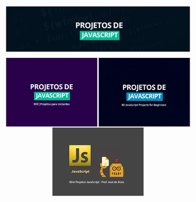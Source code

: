 
<!--
# JavaScript_Projetos
Cronograma para Aprender JavaScript com Projetos. Os projetos abaixo estão organizados na sequência que você deve estudar, do básico ao avançado.
-->

![](https://github.com/Diegojfsr/JavaScript_Projetos/blob/main/img/Capa_Projetos_JavaScript.jpg)

<div align="center"> 
<p float="center">
  <a href="https://github.com/Diegojfsr/JavaScript_Projects_Beginners/tree/main/Projetos/TrocadorCores"> <img src="https://github.com/Diegojfsr/JavaScript_Projetos/blob/main/img/JavaScript1.jpg" width="250"/></a>
  <a href="https://github.com/Diegojfsr/JavaScript_Projects_Beginners/tree/main/Projetos/TrocadorCores"> <img src="https://github.com/Diegojfsr/JavaScript_Projetos/blob/main/img/JavaScript2.jpg" width="250"/></a>
  <a href="https://github.com/Diegojfsr/JavaScript_Projects_Beginners/tree/main/Projetos/TrocadorCores"> <img src="https://github.com/Diegojfsr/JavaScript_Projetos/blob/main/img/JavaScript3.jpg" width="250"/></a>
</p>
</div>



